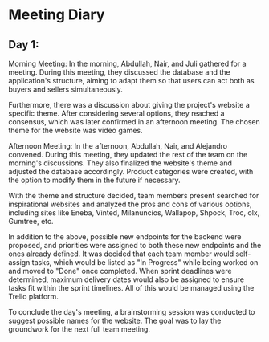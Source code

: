 
 # Meeting Diary
 
 ## Day 1:
 
 Morning Meeting:
In the morning, Abdullah, Nair, and Juli gathered for a meeting. During this meeting, they discussed the database and the application's structure, aiming to adapt them so that users can act both as buyers and sellers simultaneously.

Furthermore, there was a discussion about giving the project's website a specific theme. After considering several options, they reached a consensus, which was later confirmed in an afternoon meeting. The chosen theme for the website was video games.

Afternoon Meeting:
In the afternoon, Abdullah, Nair, and Alejandro convened. During this meeting, they updated the rest of the team on the morning's discussions. They also finalized the website's theme and adjusted the database accordingly. Product categories were created, with the option to modify them in the future if necessary.

With the theme and structure decided, team members present searched for inspirational websites and analyzed the pros and cons of various options, including sites like Eneba, Vinted, Milanuncios, Wallapop, Shpock, Troc, olx, Gumtree, etc.

In addition to the above, possible new endpoints for the backend were proposed, and priorities were assigned to both these new endpoints and the ones already defined. It was decided that each team member would self-assign tasks, which would be listed as "In Progress" while being worked on and moved to "Done" once completed. When sprint deadlines were determined, maximum delivery dates would also be assigned to ensure tasks fit within the sprint timelines. All of this would be managed using the Trello platform.

To conclude the day's meeting, a brainstorming session was conducted to suggest possible names for the website. The goal was to lay the groundwork for the next full team meeting.